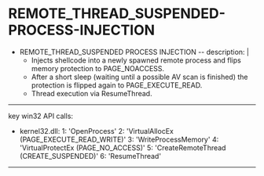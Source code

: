 # REMOTE_THREAD_SUSPENDED-PROCESS-INJECTION

- REMOTE_THREAD_SUSPENDED PROCESS INJECTION
-- description: |
	* Injects shellcode into a newly spawned remote process and flips memory protection to PAGE_NOACCESS. 
	* After a short sleep (waiting until a possible AV scan is finished) the protection is flipped again to PAGE_EXECUTE_READ.
	* Thread execution via ResumeThread.
	
-------------------------------------------
key win32 API calls:
  - kernel32.dll:
    1: 'OpenProcess'
    2: 'VirtualAllocEx (PAGE_EXECUTE_READ_WRITE)'
    3: 'WriteProcessMemory'
    4: 'VirtualProtectEx (PAGE_NO_ACCESS)'
    5: 'CreateRemoteThread (CREATE_SUSPENDED)'
    6: 'ResumeThread'
--------------------------------------------
